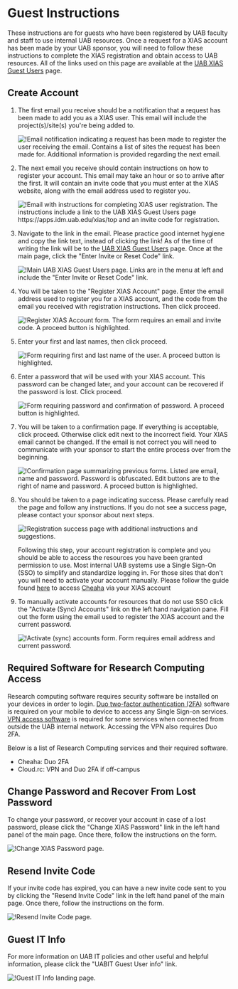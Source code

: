 # Guest Instructions

These instructions are for guests who have been registered by UAB faculty and staff to use internal UAB resources. Once a request for a XIAS account has been made by your UAB sponsor, you will need to follow these instructions to complete the XIAS registration and obtain access to UAB resources. All of the links used on this page are available at the [UAB XIAS Guest Users](https://apps.idm.uab.edu/xias/top) page.

## Create Account

1. The first email you receive should be a notification that a request has been made to add you as a XIAS user. This email will include the project(s)/site(s) you're being added to.

    ![!Email notification indicating a request has been made to register the user receiving the email. Contains a list of sites the request has been made for. Additional information is provided regarding the next email.](./images/xias_guest_001.png)

1. The next email you receive should contain instructions on how to register your account. This email may take an hour or so to arrive after the first. It will contain an invite code that you must enter at the XIAS website, along with the email address used to register you.

    ![!Email with instructions for completing XIAS user registration. The instructions include a link to the UAB XIAS Guest Users page https://apps.idm.uab.edu/xias/top and an invite code for registration.](./images/xias_guest_002.png)

1. Navigate to the link in the email. Please practice good internet hygiene and copy the link text, instead of clicking the link! As of the time of writing the link will be to the [UAB XIAS Guest Users](https://apps.idm.uab.edu/xias/top) page. Once at the main page, click the "Enter Invite or Reset Code" link.

    ![!Main UAB XIAS Guest Users page. Links are in the menu at left and include the "Enter Invite or Reset Code" link.](./images/xias_guest_003.png)

1. You will be taken to the "Register XIAS Account" page. Enter the email address used to register you for a XIAS account, and the code from the email you received with registration instructions. Then click proceed.

    ![!Register XIAS Account form. The form requires an email and invite code. A proceed button is highlighted.](./images/xias_guest_004.png)

1. Enter your first and last names, then click proceed.

    ![!Form requiring first and last name of the user. A proceed button is highlighted.](./images/xias_guest_006.png)

1. Enter a password that will be used with your XIAS account. This password can be changed later, and your account can be recovered if the password is lost. Click proceed.

    ![!Form requiring password and confirmation of password. A proceed button is highlighted.](./images/xias_guest_007.png)

1. You will be taken to a confirmation page. If everything is acceptable, click proceed. Otherwise click edit next to the incorrect field. Your XIAS email cannot be changed. If the email is not correct you will need to communicate with your sponsor to start the entire process over from the beginning.

    ![!Confirmation page summarizing previous forms. Listed are email, name and password. Password is obfuscated. Edit buttons are to the right of name and password. A proceed button is highlighted.](./images/xias_guest_008.png)

1. You should be taken to a page indicating success. Please carefully read the page and follow any instructions. If you do not see a success page, please contact your sponsor about next steps.

    ![!Registration success page with additional instructions and suggestions.](./images/xias_guest_009.png)

    Following this step, your account registration is complete and you should be able to access the resources you have been granted permission to use. Most internal UAB systems use a Single Sign-On (SSO) to simplify and standardize logging in. For those sites that don't you will need to activate your account manually. Please follow the guide found [here](index.md#what-is-next-and-how-to-login-to-services) to access [Cheaha](https://rc.uab.edu) via your XIAS account

1. To manually activate accounts for resources that do not use SSO click the "Activate (Sync) Accounts" link on the left hand navigation pane. Fill out the form using the email used to register the XIAS account and the current password.

    ![!Activate (sync) accounts form. Form requires email address and current password.](./images/xias_guest_activate_accounts.png)

## Required Software for Research Computing Access

Research computing software requires security software be installed on your devices in order to login. [Duo two-factor authentication (2FA)](https://www.uab.edu/it/home/security/2-factor) software is required on your mobile to device to access any Single Sign-on services. [VPN access software](https://www.uab.edu/it/home/tech-solutions/network/vpn) is required for some services when connected from outside the UAB internal network. Accessing the VPN also requires Duo 2FA.

Below is a list of Research Computing services and their required software.

- Cheaha: Duo 2FA
- Cloud.rc: VPN and Duo 2FA if off-campus

## Change Password and Recover From Lost Password

To change your password, or recover your account in case of a lost password, please click the "Change XIAS Password" link in the left hand panel of the main page. Once there, follow the instructions on the form.

![!Change XIAS Password page.](./images/xias_guest_change_password.png)

## Resend Invite Code

If your invite code has expired, you can have a new invite code sent to you by clicking the "Resend Invite Code" link in the left hand panel of the main page. Once there, follow the instructions on the form.

![!Resend Invite Code page.](./images/xias_guest_resend.png)

## Guest IT Info

For more information on UAB IT policies and other useful and helpful information, please click the "UABIT Guest User info" link.

![!Guest IT Info landing page.](./images/xias_guest_it_info.png)
